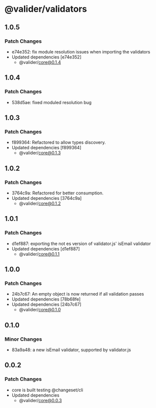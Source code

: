 # @valider/validators

## 1.0.5

### Patch Changes

- e74e352: fix module resolution issues when importing the validators
- Updated dependencies [e74e352]
  - @valider/core@0.1.4

## 1.0.4

### Patch Changes

- 538d5ae: fixed moduled resolution bug

## 1.0.3

### Patch Changes

- f899364: Refactored to allow types discovery.
- Updated dependencies [f899364]
  - @valider/core@0.1.3

## 1.0.2

### Patch Changes

- 3764c9a: Refactored for better consumption.
- Updated dependencies [3764c9a]
  - @valider/core@0.1.2

## 1.0.1

### Patch Changes

- d1ef887: exporting the not es version of validator.js' isEmail validator
- Updated dependencies [d1ef887]
  - @valider/core@0.1.1

## 1.0.0

### Patch Changes

- 24b7c67: An empty object is now returned if all validation passes
- Updated dependencies [78b68fe]
- Updated dependencies [24b7c67]
  - @valider/core@0.1.0

## 0.1.0

### Minor Changes

- 83a9a48: a new isEmail validator, supported by validator.js

## 0.0.2

### Patch Changes

- core is built
  testing @changeset/cli
- Updated dependencies
  - @valider/core@0.0.3
